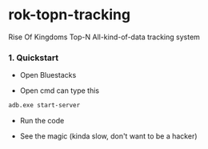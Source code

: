 # rok-topn-tracking
Rise Of Kingdoms Top-N All-kind-of-data tracking system

### 1. Quickstart

- Open Bluestacks

- Open cmd can type this 

```bash
adb.exe start-server
```
- Run the code

- See the magic (kinda slow, don't want to be a hacker)
